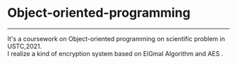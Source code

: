 # Object-oriented-programming
***
It's a coursework on Object-oriented programming on scientific problem in USTC,2021.<br>
I realize a kind of encryption system based on ElGmal Algorithm and AES .
